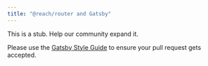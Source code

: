 ```yaml
---
title: "@reach/router and Gatsby"
---
```


This is a stub. Help our community expand it.

Please use the [Gatsby Style Guide](/contributing/gatsby-style-guide/) to ensure your pull request gets accepted.